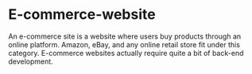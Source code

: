 # E-commerce-website
An e-commerce site is a website where users buy products through an online platform. Amazon, eBay, and any online retail store fit under this category. E-commerce websites actually require quite a bit of back-end development.
